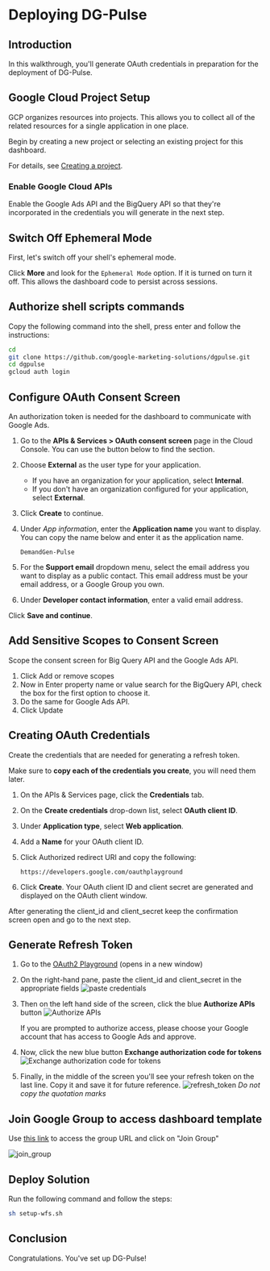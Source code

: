 # Deploying DG-Pulse

<walkthrough-metadata>
  <meta name="title" content="Deploying DG-Pulse" />
  <meta name="description" content="A step by step guide on configuring cloud and deploying the dashboard." />
</walkthrough-metadata>

## Introduction

In this walkthrough, you'll generate OAuth credentials in preparation for the deployment of DG-Pulse.

<walkthrough-tutorial-difficulty difficulty="2"></walkthrough-tutorial-difficulty>
<walkthrough-tutorial-duration duration="20"></walkthrough-tutorial-duration>


## Google Cloud Project Setup

GCP organizes resources into projects. This allows you to
collect all of the related resources for a single application in one place.

Begin by creating a new project or selecting an existing project for this
dashboard.

<walkthrough-project-setup billing></walkthrough-project-setup>

For details, see
[Creating a project](https://cloud.google.com/resource-manager/docs/creating-managing-projects#creating_a_project).

### Enable Google Cloud APIs

Enable the Google Ads API and the BigQuery API so that they're incorporated in the credentials you will generate in the next step.

<walkthrough-enable-apis apis="bigquery.googleapis.com,googleads.googleapis.com,youtube.googleapis.com">
</walkthrough-enable-apis>


## Switch Off Ephemeral Mode

First, let's switch off your shell's ephemeral mode.

Click <walkthrough-spotlight-pointer spotlightId="cloud-shell-more-button" target="cloudshell" title="Show me where">**More**</walkthrough-spotlight-pointer> and look for the `Ephemeral Mode` option. If it is turned on turn it off. This allows the dashboard code to persist across sessions.

## Authorize shell scripts commands

Copy the following command into the shell, press enter and follow the instructions:
```bash
cd
git clone https://github.com/google-marketing-solutions/dgpulse.git
cd dgpulse
gcloud auth login
```


## Configure OAuth Consent Screen

An authorization token is needed for the dashboard to communicate with Google Ads.

1.  Go to the **APIs & Services > OAuth consent screen** page in the Cloud
    Console. You can use the button below to find the section.

    <walkthrough-menu-navigation sectionId="API_SECTION;metropolis_api_consent"></walkthrough-menu-navigation>

1.  Choose **External** as the user type for your application.

    *   If you have an organization for your application, select **Internal**.
    *   If you don't have an organization configured for your application,
        select **External**.

1.  Click
    <walkthrough-spotlight-pointer cssSelector="button[type='submit']">**Create**</walkthrough-spotlight-pointer>
    to continue.

1.  Under *App information*, enter the **Application name** you want to display.
    You can copy the name below and enter it as the application name.

    ```
    DemandGen-Pulse
    ```

1.  For the **Support email** dropdown menu, select the email address you want
    to display as a public contact. This email address must be your email
    address, or a Google Group you own.
2.  Under **Developer contact information**, enter a valid email address.

Click
    <walkthrough-spotlight-pointer cssSelector=".cfc-stepper-step-continue-button">**Save
    and continue**</walkthrough-spotlight-pointer>.

## Add Sensitive Scopes to Consent Screen

Scope the consent screen for Big Query API and the Google Ads API.

1. Click <walkthrough-spotlight-pointer locator="semantic({button 'Add or remove scopes'})">Add or remove scopes</walkthrough-spotlight-pointer>
1. Now in <walkthrough-spotlight-pointer locator="semantic({combobox 'Filter'})">Enter property name or value</walkthrough-spotlight-pointer> search for the BigQuery API, check the box for the first option to choose it.
1. Do the same for Google Ads API.
1. Click <walkthrough-spotlight-pointer locator="text('Update')">Update</walkthrough-spotlight-pointer>

## Creating OAuth Credentials

Create the credentials that are needed for generating a refresh token.

Make sure to **copy each of the credentials you create**, you will need them later.

1.  On the APIs & Services page, click the
    <walkthrough-spotlight-pointer cssSelector="#cfctest-section-nav-item-metropolis_api_credentials">**Credentials**</walkthrough-spotlight-pointer>
    tab.

1.  On the
    <walkthrough-spotlight-pointer cssSelector="[id$=action-bar-create-button]" validationPath="/apis/credentials">**Create
    credentials**</walkthrough-spotlight-pointer> drop-down list, select **OAuth
    client ID**.
1.  Under
    <walkthrough-spotlight-pointer cssSelector="[formcontrolname='typeControl']">**Application
    type**</walkthrough-spotlight-pointer>, select **Web application**.

1.  Add a
    <walkthrough-spotlight-pointer cssSelector="[formcontrolname='displayName']">**Name**</walkthrough-spotlight-pointer>
    for your OAuth client ID.

1. Click <walkthrough-spotlight-pointer locator="semantic({group 'Authorized redirect URIs'} {button 'Add URI'})">Authorized redirect URI</walkthrough-spotlight-pointer>
   and copy the following:
   ```
   https://developers.google.com/oauthplayground
   ```

1.  Click **Create**. Your OAuth client ID and client secret are generated and
    displayed on the OAuth client window.

After generating the client_id and client_secret keep the confirmation screen open and go to the next step.


## Generate Refresh Token

1. Go to the [OAuth2 Playground](https://developers.google.com/oauthplayground/#step1&scopes=https%3A//www.googleapis.com/auth/adwords&url=https%3A//&content_type=application/json&http_method=GET&useDefaultOauthCred=checked&oauthEndpointSelect=Google&oauthAuthEndpointValue=https%3A//accounts.google.com/o/oauth2/v2/auth&oauthTokenEndpointValue=https%3A//oauth2.googleapis.com/token&includeCredentials=unchecked&accessTokenType=bearer&autoRefreshToken=unchecked&accessType=offline&forceAprovalPrompt=checked&response_type=code) (opens in a new window)
2. On the right-hand pane, paste the client_id and client_secret in the appropriate fields ![paste credentials](https://services.google.com/fh/files/misc/pplayground_fields.png)
3. Then on the left hand side of the screen, click the blue **Authorize APIs** button ![Authorize APIs](https://services.google.com/fh/files/misc/authorize_apis.png)

   If you are prompted to authorize access, please choose your Google account that has access to Google Ads and approve.
   
5. Now, click the new blue button **Exchange authorization code for tokens** ![Exchange authorization code for tokens](https://services.google.com/fh/files/misc/exchange_authorization_code_for_token.png)
6. Finally, in the middle of the screen you'll see your refresh token on the last line.  Copy it and save it for future reference.  ![refresh_token](https://services.google.com/fh/files/misc/refresh_token.png) *Do not copy the quotation marks*

## Join Google Group to access dashboard template

Use [this link](https://groups.google.com/g/dgpulse/) to access the group URL and click on "Join Group"

![join_group](https://services.google.com/fh/files/misc/join_group.png)

## Deploy Solution 

Run the following command and follow the steps:

```bash
sh setup-wfs.sh
```


## Conclusion

Congratulations. You've set up DG-Pulse!

<walkthrough-conclusion-trophy></walkthrough-conclusion-trophy>

<walkthrough-inline-feedback></walkthrough-inline-feedback>
